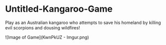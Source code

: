 # Untitled-Kangaroo-Game
Play as an Australian kangaroo who attempts to save his homeland by killing evil scorpions and dousing wildfires!

![Image of Game](KwnPkUZ - Imgur.png)
